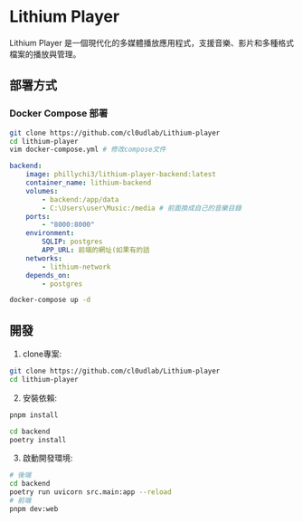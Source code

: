 # Lithium Player

Lithium Player 是一個現代化的多媒體播放應用程式，支援音樂、影片和多種格式檔案的播放與管理。

## 部署方式

### Docker Compose 部署

```sh
git clone https://github.com/cl0udlab/Lithium-player
cd lithium-player
vim docker-compose.yml # 修改compose文件
```

```yml
backend:
    image: phillychi3/lithium-player-backend:latest
    container_name: lithium-backend
    volumes:
        - backend:/app/data
        - C:\Users\user\Music:/media # 前面換成自己的音樂目錄
    ports:
        - "8000:8000"
    environment:
        SQLIP: postgres
        APP_URL: 前端的網址(如果有的話
    networks:
        - lithium-network
    depends_on:
        - postgres
```

```sh
docker-compose up -d
```

## 開發

1. clone專案:

```sh
git clone https://github.com/cl0udlab/Lithium-player
cd lithium-player
```

2. 安裝依賴:

```sh
pnpm install

cd backend
poetry install
```

3. 啟動開發環境:

```sh
# 後端
cd backend
poetry run uvicorn src.main:app --reload
# 前端
pnpm dev:web
```
